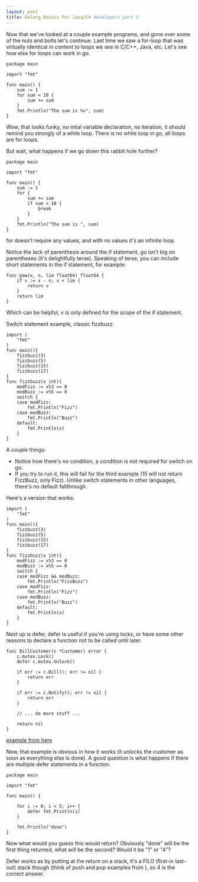 ```yaml
---
layout: post
title: Golang Basics For Java/C# developers part 2
---
```


Now that we've looked at a couple example programs, and gone over some of the nuts and bolts let's continue. Last time we saw a for-loop that was virtually identical in content to loops we see in C/C++, Java, etc. Let's see how else for loops can work in go. 

```golang
package main

import "fmt"

func main() {
	sum := 1
	for sum < 10 {
		sum += sum
	}
	fmt.Println("The sum is %v", sum)
}

```

Wow, that looks funky, no intial variable declaration, no iteration, it should remind you strongly of a while loop. There is no while loop in go, all loops are for loops. 

But wait, what happens if we go down this rabbit hole further?

```golang
package main

import "fmt"

func main() {
	sum := 1
	for {
		sum += sum
		if sum > 10 {
			break
		}
	}
	fmt.Println("The sum is ", sum)
}
```

for doesn't require any values, and with no values it's an infinite loop. 

Notice the lack of parenthesis around the if statement, go isn't big on parentheses (it's delightfully terse). Speaking of terse, you can include short statements in the if statement, for example:

```golang
func pow(x, n, lim float64) float64 {
	if v := x - n; v < lim {
		return v
	}
	return lim
}
```

Which can be helpful, v is only defined for the scope of the if statement. 

Switch statement example, classic fizzbuzz:

```golang
import (
	"fmt"
)
func main(){
	fizzbuzz(3)
	fizzbuzz(5)
	fizzbuzz(15)
	fizzbuzz(17)
}
func fizzbuzz(x int){
	modFizz := x%3 == 0 
	modBuzz := x%5 == 0 
	switch {
	case modFizz:
		fmt.Println("Fizz")
	case modBuzz:
		fmt.Println("Buzz")
	default:
		fmt.Println(x)
	}
}
```
A couple things:
- Notice how there's no condition, a condition is not required for switch on go.
- If you try to run it, this will fail for the third example (15 will not return FizzBuzz, only Fizz). Unlike switch statements in other languages, there's no default fallthrough. 

Here's a version that works:

```golang
import (
	"fmt"
)
func main(){
	fizzbuzz(3)
	fizzbuzz(5)
	fizzbuzz(15)
	fizzbuzz(17)
}
func fizzbuzz(x int){
	modFizz := x%3 == 0 
	modBuzz := x%5 == 0 
	switch {
	case modFizz && modBuzz:
		fmt.Println("FizzBuzz")
	case modFizz:
		fmt.Println("Fizz")
	case modBuzz:
		fmt.Println("Buzz")
	default:
		fmt.Println(x)
	}
}
```

Next up is defer, defer is useful if you're using locks, or have some other reasons to declare a function not to be called until later.

```golang
func BillCustomer(c *Customer) error {
    c.mutex.Lock()
    defer c.mutex.Unlock()
    
    if err := c.Bill(); err != nil {
        return err
    }
    
    if err := c.Notify(); err != nil {
        return err
    }
    
    // ... do more stuff ...
    
    return nil
}
```
[example from here](https://kylewbanks.com/blog/when-to-use-defer-in-go)


Now, that example is obvious in how it works (it unlocks the customer as soon as everything else is done). A good question is what happens if there are multiple defer statements in a function.

```golang
package main

import "fmt"

func main() {

	for i := 0; i < 5; i++ {
		defer fmt.Println(i)
	}

	fmt.Println("done")
}
```

Now what would you guess this would return? Obviously "done" will be the first thing returned, what will be the second? Would it be "1" or "4"? 

Defer works as by putting at the return on a stack, it's a FILO (first-in last-out) stack though (think of push and pop examples from ), so 4 is the correct answer. 



